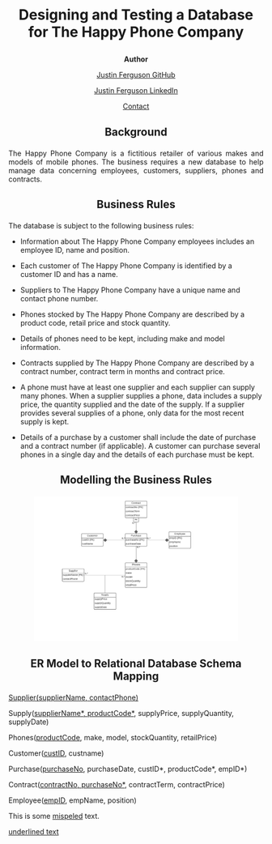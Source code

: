 <h1><p align="center">Designing and Testing a Database for The Happy Phone Company</p></h1>

<p align="center"><b>Author</b></p>
<a href="https://github.com/j-b-ferguson"><p align="center">Justin Ferguson GitHub</p></a>
<a href="https://www.linkedin.com/in/jf2749/"><p align="center">Justin Ferguson LinkedIn</p></a>
<a href="mailto:justin.benjamin.ferguson@gmail.com?subject=GitHub%20Enquiry"><p align="center">Contact</p></a>

<h2><p align="center">Background</p></h2>

<p align="justify">
The Happy Phone Company is a fictitious retailer of various makes and models of mobile phones. The business requires a new database to help manage data concerning employees, customers, suppliers, phones and contracts.
</p>

<h2><p align="center">Business Rules</p></h2>

The database is subject to the following business rules:

* Information about The Happy Phone Company employees includes an employee ID, name and position.

* Each customer of The Happy Phone Company is identified by a customer ID and has a name.

* Suppliers to The Happy Phone Company have a unique name and contact phone number.

* Phones stocked by The Happy Phone Company are described by a product code, retail price and stock quantity.

* Details of phones need to be kept, including make and model information.

* Contracts supplied by The Happy Phone Company are described by a contract number, contract term in months and contract price.

* A phone must have at least one supplier and each supplier can supply many phones. When a supplier supplies a phone, data includes a supply price, the quantity supplied and the date of the supply. If a supplier provides several supplies of a phone, only data for the most recent supply is kept.

* Details of a purchase by a customer shall include the date of purchase and a contract number (if applicable). A customer can purchase several phones in a single day and the details of each purchase must be kept.

<h2><p align="center">Modelling the Business Rules</p></h2>

<p align="center"><img src="https://github.com/j-b-ferguson/business-database-design-and-test/blob/main/ER%20Model/ER%20Model%20-%20The%20Happy%20Phone%20Company.png" width=80% height=80%></p>

<h2><p align="center">ER Model to Relational Database Schema Mapping</p></h2>

<p style="text-decoration: underline;">Supplier(<u>supplierName</u>, contactPhone)</p>

Supply(<u>supplierName*, productCode*</u>, supplyPrice, supplyQuantity, supplyDate)

Phones(<u>productCode</u>, make, model, stockQuantity, retailPrice)

Customer(<u>custID</u>, custname)

Purchase(<u>purchaseNo</u>, purchaseDate, custID*, productCode*, empID*)

Contract(<u>contractNo, purchaseNo*</u>, contractTerm, contractPrice)

Employee(<u>empID</u>, empName, position)
</p>
<p>This is some <u>mispeled</u> text.</p>

<span style="text-decoration: underline">underlined text</span>
